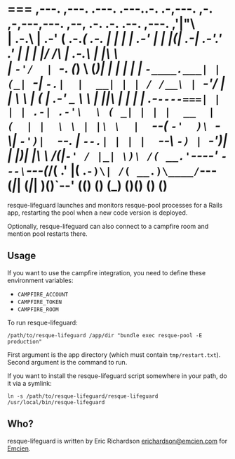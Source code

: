 ===
    ,---.   ,---.    .---. .---..-. .-,---.       ,-.   ,-,---,---.  ,--,  .-. .-. .--. ,---.  ,'|"\   
    | .-.\  | .-'   ( .-._( .-. | | | | .-'       | |   |(| .-| .-'.' .'   | | | |/ /\ \| .-.\ | |\ \  
    | `-'/  | `-.  (_) \ (_)| | | | | | `-____.___| |   (_| `-| `-.|  |  __| | | / /__\ | `-'/ | | \ \ 
    |   (   | .-'  _  \ \ | ||\ | | | | .-`----===| |   | | .-| .-'\  \ ( _| | | |  __  |   (  | |  \ \
    | |\ \  |  `--( `-'  )\ `-\\| `-')|  `--.     | `--.| | | |  `--\  `-) | `-')| |  |)| |\ \ /(|`-' /
    |_| \)\ /( __.'`----'  `---\`---(_/( __.'     |( __.`-)\| /( __.)\____/`---(_|_|  (_|_| \)(__)`--' 
        (__(__)                      (__)         (_)    (__)(__)  (__)                     (__)       
===

resque-lifeguard launches and monitors resque-pool processes for a Rails app, 
restarting the pool when a new code version is deployed.

Optionally, resque-lifeguard can also connect to a campfire room and mention 
pool restarts there.

## Usage

If you want to use the campfire integration, you need to define these environment 
variables:

* `CAMPFIRE_ACCOUNT`
* `CAMPFIRE_TOKEN`
* `CAMPFIRE_ROOM`

To run resque-lifeguard:

    /path/to/resque-lifeguard /app/dir "bundle exec resque-pool -E production"
    
First argument is the app directory (which must contain `tmp/restart.txt`). Second argument is the command to run.

If you want to install the resque-lifeguard script somewhere in your path, do it via a symlink:

    ln -s /path/to/resque-lifeguard/resque-lifeguard /usr/local/bin/resque-lifeguard
    
## Who?

resque-lifeguard is written by Eric Richardson <erichardson@emcien.com> for [Emcien](http://emcien.com).
